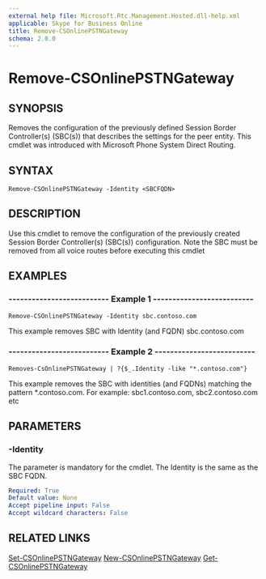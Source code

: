 ```yaml
---
external help file: Microsoft.Rtc.Management.Hosted.dll-help.xml
applicable: Skype for Business Online
title: Remove-CSOnlinePSTNGateway
schema: 2.0.0
---
```


# Remove-CSOnlinePSTNGateway

## SYNOPSIS
Removes the configuration of the previously defined Session Border Controller(s) (SBC(s))  that describes the settings for the peer entity. This cmdlet was introduced with Microsoft Phone System Direct Routing.

## SYNTAX

```
Remove-CSOnlinePSTNGateway -Identity <SBCFQDN> 
```

## DESCRIPTION
Use this cmdlet to remove the configuration of the previously created Session Border Controller(s) (SBC(s)) configuration. Note the SBC must be removed from all voice routes before executing this cmdlet

## EXAMPLES

### -------------------------- Example 1 --------------------------
```
Remove-CSOnlinePSTNGateway -Identity sbc.contoso.com
```

This example removes SBC with Identity (and FQDN) sbc.contoso.com

### -------------------------- Example 2 --------------------------
```
Removes-CsOnlinePSTNGateway | ?{$_.Identity -like "*.contoso.com"}
```

This example removes the SBC with identities (and FQDNs) matching the pattern *.contoso.com. For example: sbc1.contoso.com, sbc2.contoso.com etc


## PARAMETERS

### -Identity
The parameter is mandatory for the cmdlet. The Identity is the same as the SBC FQDN.

```yaml
Required: True
Default value: None
Accept pipeline input: False
Accept wildcard characters: False
```

## RELATED LINKS

[Set-CSOnlinePSTNGateway](Set-CSOnlinePSTNGateway.md)
[New-CSOnlinePSTNGateway](New-CSOnlinePSTNGateway.md)
[Get-CSOnlinePSTNGateway](Get-CSOnlinePSTNGateway.md)